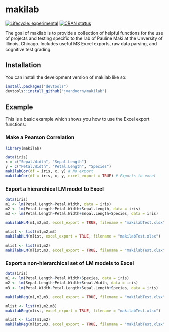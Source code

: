 
# makilab

<!-- badges: start -->
[![Lifecycle: experimental](https://img.shields.io/badge/lifecycle-experimental-orange.svg)](https://lifecycle.r-lib.org/articles/stages.html#experimental)
[![CRAN status](https://www.r-pkg.org/badges/version/makilab)](https://CRAN.R-project.org/package=makilab)
<!-- badges: end -->

The goal of makilab is to provide a collection of helpful functions for the use of projects and testing specific to the lab of Pauline Maki at the Unversity of Illinois, Chicago. Includes useful MS Excel exports, raw data parsing, and cognitive test grading.

## Installation

You can install the development version of makilab like so:

``` r
install.packages("devtools")
devtools::install_github("jvandoorn/makilab")
```

## Example

This is a basic example which shows you how to use the Excel export functions:

### Make a Pearson Correlation
``` r
library(makilab)

data(iris)
x = c("Sepal.Width", "Sepal.Length")
y = c("Petal.Width", "Petal.Length", "Species")
makilabCor(df = iris, x, y) # No export
makilabCor(df = iris, x, y, excel_export = TRUE) # Exports to excel
```
### Export a hierarchical LM model to Excel

``` r
data(iris)
m1 <- lm(Petal.Length~Petal.Width, data = iris)
m2 <- lm(Petal.Length~Petal.Width+Sepal.Length, data = iris)
m3 <- lm(Petal.Length~Petal.Width+Sepal.Length+Species, data = iris)

makilabHLM(m1,m2,m3, excel_export = TRUE, filename = "makilabTest.xlsx")

mlist <- list(m1,m2,m3)
makilabHLM(mlist, excel_export = TRUE, filename = "makilabTest.xlsx")

mlist <- list(m1,m2)
makilabHLM(mlist,m3, excel_export = TRUE, filename = "makilabTest.xlsx")
```

### Export a non-hierarchical set of LM models to Excel
``` r
data(iris)
m1 <- lm(Petal.Length~Petal.Width+Species, data = iris)
m2 <- lm(Sepal.Length~Petal.Width+Sepal.Width, data = iris)
m3 <- lm(Petal.Width~Petal.Length+Sepal.Length+Species, data = iris)

makilabReg(m1,m2,m3, excel_export = TRUE, filename = "makilabTest.xlsx")

mlist <- list(m1,m2,m3)
makilabReg(mlist, excel_export = TRUE, filename = "makilabTest.xlsx")

mlist <- list(m1,m2)
makilabReg(mlist,m3, excel_export = TRUE, filename = "makilabTest.xlsx")
```
